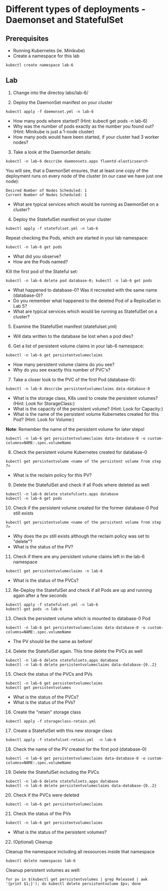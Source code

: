# Different types of deployments - Daemonset and StatefulSet

## Prerequisites

- Running Kubernetes (ie. Minikube)
- Create a namespace for this lab
```
kubectl create namespace lab-6
```

## Lab
1. Change into the directoy labs/lab-6/

2. Deploy the DaemonSet manifest on your cluster
```
kubectl apply -f daemonset.yml -n lab-6
```
- How many pods where started? (Hint: kubectl get pods -n lab-6)
- Why was the number of pods exactly as the number you found out? (Hint: Minikube is just a 1-node cluster)
- How many pods would have been started, if your cluster had 3 worker nodes?

3. Take a look at the DaemonSet details:
```
kubectl -n lab-6 describe daemonsets.apps fluentd-elasticsearch
```
You will see, that a DaemonSet ensures, that at least one copy of the deployment runs on every node of the cluster (in our case we have just one node):

```
Desired Number of Nodes Scheduled: 1
Current Number of Nodes Scheduled: 1
```

- What are typical services which would be running as DaemonSet on a cluster?

4. Deploy the StatefulSet manifest on your cluster
```
kubectl apply -f statefulset.yml -n lab-6
```

Repeat checking the Pods, which are started in your lab namespace:
```
kubectl -n lab-6 get pods
```
- What did you observe?
- How are the Pods named?

Kill the first pod of the Stateful set:
```
kubectl -n lab-6 delete pod database-0; kubectl -n lab-6 get pods
```

- What happened to database-0? Was it recreated with the same name (database-0)? 
- Do you remember what happened to the deleted Pod of a ReplicaSet in Lab 5?
- What are typical services which would be running as StatefulSet on a cluster?

5. Examine the StatefulSet manifest (statefulset.yml)

- Will data written to the database be lost when a pod dies?

6. Get a list of persistent volume claims in your lab-6 namespace:
```
kubectl -n lab-6 get persistentvolumeclaims
```
- How many persistent volume claims do you see?
- Why do you see exactly this number of PVC's?

7. Take a closer look to the PVC of the first Pod (database-0):
```
kubectl -n lab-6 describe persistentvolumeclaims data-database-0
```
- What is the storage class, K8s used to create the persistent volumes? (Hint: Look for StorageClass:)
- What is the capacity of the persistent volume? (Hint: Look for Capacity:)
- What is the name of the persistent volume Kubernetes created for this Pod? (Hint: Look for Volume:)

**Note**: Remember the name of the persistent volume for later steps!
```
kubectl -n lab-6 get persistentvolumeclaims data-database-0 -o custom-columns=NAME:.spec.volumeName
```

8. Check the persistent volume Kubernetes created for database-0
```
kubectl get persistentvolume <name of the persistent volume from step 7>
```
- What is the reclaim policy for this PV?

9. Delete the StatefulSet and check if all Pods where deleted as well
```
kubectl -n lab-6 delete statefulsets.apps database
kubectl -n lab-6 get pods
```

10. Check if the persistent volume created for the former database-0 Pod still exists
```
kubectl get persistentvolume <name of the persistent volume from step 7>
```
- Why does the pv still exists although the reclaim policy was set to "delete"?
- What is the status of the PV?

11. Check if there are any persistent volume claims left in the lab-6 namespace
```
kubectl get persistentvolumeclaims -n lab-6
```
- What is the status of the PVCs?

12. Re-Deploy the StatefulSet and check if all Pods are up and running again after a few seconds
```
kubectl apply -f statefulset.yml -n lab-6
kubectl get pods -n lab-6
```

13. Check the persistent volume which is mounted to database-0 Pod
```
kubectl -n lab-6 get persistentvolumeclaims data-database-0 -o custom-columns=NAME:.spec.volumeName
```
- The PV should be the same as before!

14. Delete the StatefulSet again. This time delete the PVCs as well
```
kubectl -n lab-6 delete statefulsets.apps database
kubectl -n lab-6 delete persistentvolumeclaims data-database-{0..2}
```

15. Check the status of the PVCs and PVs
```
kubectl -n lab-6 get persistentvolumeclaims
kubectl get persistentvolumes
```
- What is the status of the PVCs?
- What is the status of the PVs?

16. Create the "retain" storage class
```
kubectl apply -f storageclass-retain.yml
```

17. Create a StatefulSet with this new storage class
```
kubectl apply -f statefulset-retain.yml  -n lab-6
```

18. Check the name of the PV created for the first pod (database-0)
```
kubectl -n lab-6 get persistentvolumeclaims data-database-0 -o custom-columns=NAME:.spec.volumeName
```

19. Delete the StatefulSet including the PVCs
```
kubectl -n lab-6 delete statefulsets.apps database
kubectl -n lab-6 delete persistentvolumeclaims data-database-{0..2}
```

20. Check if the PVCs were deleted
```
kubectl -n lab-6 get persistentvolumeclaims
```

21. Check the status of the PVs
```
kubectl -n lab-6 get persistentvolumeclaims
```
- What is the status of the persistent volumes?

22. (Optional) Cleanup

Cleanup the namespace including all ressources inside that namespace

```
kubectl delete namespaces lab-6
```

Cleanup persistent volumes as well:
```
for pv in $(kubectl get persistentvolumes | grep Released | awk '{print $1;}'); do kubectl delete persistentvolume $pv; done
```